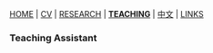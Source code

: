 [HOME](./index.md) | [CV](./assets/FanghaoChen_AcademiaCV_eng-210821.pdf) | [RESEARCH](./research.md) | [**TEACHING**](./) | [中文](./Chinese.md) | [LINKS](./links.md)

### Teaching Assistant

